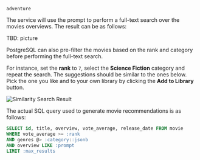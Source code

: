 ```output
adventure
```

The service will use the prompt to perform a full-text search over the movies overviews. The result can be as follows:

TBD: picture

PostgreSQL can also pre-filter the movies based on the rank and category before performing the full-text search.

For instance, set the **rank** to `7`, select the **Science Fiction** category and repeat the search. The suggestions should be similar to the ones below. Pick the one you like and to your own library by clicking the **Add to Library** button.

![Similarity Search Result](/images/tutorials/build-and-learn/chapter1-similarity-search-pre-filtering.png)

The actual SQL query used to generate movie recommendations is as follows:

```sql
SELECT id, title, overview, vote_average, release_date FROM movie 
WHERE vote_average >= :rank 
AND genres @> :category::jsonb 
AND overview LIKE :prompt 
LIMIT :max_results
```
